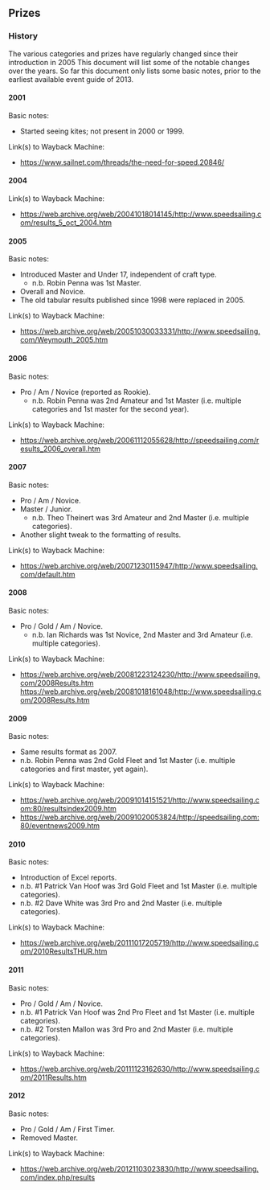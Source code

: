 ## Prizes

### History

The various categories and prizes have regularly changed since their introduction in 2005 This document will list some of the notable changes over the years. So far this document only lists some basic notes, prior to the earliest available event guide of 2013.



#### 2001

Basic notes:

- Started seeing kites; not present in 2000 or 1999.

Link(s) to Wayback Machine:

- https://www.sailnet.com/threads/the-need-for-speed.20846/



#### 2004

Link(s) to Wayback Machine:

- https://web.archive.org/web/20041018014145/http://www.speedsailing.com/results_5_oct_2004.htm



#### 2005

Basic notes:

- Introduced Master and Under 17, independent of craft type.
  - n.b. Robin Penna was 1st Master.
- Overall and Novice.
- The old tabular results published since 1998 were replaced in 2005.

Link(s) to Wayback Machine:

- https://web.archive.org/web/20051030033331/http://www.speedsailing.com/Weymouth_2005.htm



#### 2006

Basic notes:

- Pro / Am / Novice (reported as Rookie).
  - n.b. Robin Penna was 2nd Amateur and 1st Master (i.e. multiple categories and 1st master for the second year).

Link(s) to Wayback Machine:

- https://web.archive.org/web/20061112055628/http://speedsailing.com/results_2006_overall.htm



#### 2007

Basic notes:

- Pro / Am / Novice.
- Master / Junior.
  - n.b. Theo Theinert was 3rd Amateur and 2nd Master (i.e. multiple categories).
- Another slight tweak to the formatting of results.

Link(s) to Wayback Machine:

- https://web.archive.org/web/20071230115947/http://www.speedsailing.com/default.htm



#### 2008

Basic notes:

- Pro / Gold / Am / Novice.
  - n.b. Ian Richards was 1st Novice, 2nd Master and 3rd Amateur (i.e. multiple categories).

Link(s) to Wayback Machine:
- https://web.archive.org/web/20081223124230/http://www.speedsailing.com/2008Results.htm
https://web.archive.org/web/20081018161048/http://www.speedsailing.com/2008Results.htm



#### 2009

Basic notes:

- Same results format as 2007.
- n.b. Robin Penna was 2nd Gold Fleet and 1st Master (i.e. multiple categories and first master, yet again).

Link(s) to Wayback Machine:

- https://web.archive.org/web/20091014151521/http://www.speedsailing.com:80/resultsindex2009.htm
- https://web.archive.org/web/20091020053824/http://speedsailing.com:80/eventnews2009.htm



#### 2010

Basic notes:

- Introduction of Excel reports.
- n.b. #1 Patrick Van Hoof was 3rd Gold Fleet and 1st Master (i.e. multiple categories).
- n.b. #2 Dave White was 3rd Pro and 2nd Master (i.e. multiple categories).

Link(s) to Wayback Machine:

- https://web.archive.org/web/20111017205719/http://www.speedsailing.com/2010ResultsTHUR.htm



#### 2011

Basic notes:

- Pro / Gold / Am / Novice.
- n.b. #1 Patrick Van Hoof was 2nd Pro Fleet and 1st Master (i.e. multiple categories).
- n.b. #2 Torsten Mallon was 3rd Pro and 2nd Master (i.e. multiple categories).

Link(s) to Wayback Machine:

- https://web.archive.org/web/20111123162630/http://www.speedsailing.com/2011Results.htm



#### 2012

Basic notes:

- Pro / Gold / Am / First Timer.
- Removed Master.

Link(s) to Wayback Machine:

- https://web.archive.org/web/20121103023830/http://www.speedsailing.com/index.php/results
